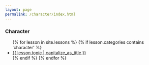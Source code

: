 ```yaml
---
layout: page
permalink: /character/index.html
---
```


### Character
<ul>
{% for lesson in site.lessons %}
  {% if lesson.categories contains 'character' %}
   <li> <a href="{{ lesson.url  }}">{{ lesson.topic  | capitalize_as_title }}</a></li>
  {% endif %}
{% endfor %}
</ul>

